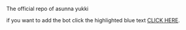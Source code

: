 The official repo of asunna yukki

if you want to add the bot click the highlighted blue text 
[CLICK HERE](https://discord.com/oauth2/authorize?client_id=727050520891621408&permissions=8&scope=bot).
